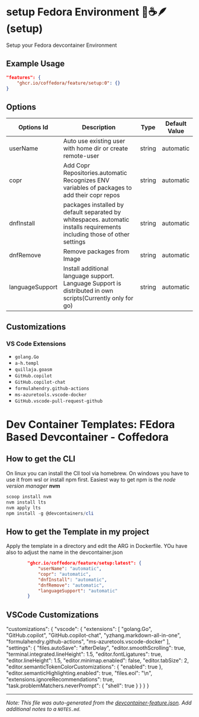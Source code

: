 
# setup Fedora Environment 🧊☕️🪶 (setup)

Setup your Fedora devcontainer Environment

## Example Usage

```json
"features": {
    "ghcr.io/coffedora/feature/setup:0": {}
}
```

## Options

| Options Id | Description | Type | Default Value |
|-----|-----|-----|-----|
| userName | Auto use existing user with home dir or create remote-user | string | automatic |
| copr | Add Copr Repositories.automatic Recognizes ENV variables of packages to add their copr repos | string | automatic |
| dnfInstall | packages installed by default separated by whitespaces. automatic installs requirements including those of other settings  | string | automatic |
| dnfRemove | Remove packages from Image | string | automatic |
| languageSupport | Install additional language support. Language Support is distributed in own scripts(Currently only for go) | string | automatic |

## Customizations

### VS Code Extensions

- `golang.Go`
- `a-h.templ`
- `quillaja.goasm`
- `GitHub.copilot`
- `GitHub.copilot-chat`
- `formulahendry.github-actions`
- `ms-azuretools.vscode-docker`
- `GitHub.vscode-pull-request-github`

# Dev Container Templates: FEdora Based Devcontainer - Coffedora

## How to get the CLI
On linux you can install the ClI tool via homebrew.
On windows you have to use it from wsl or install npm first.
Easiest way to get npm is the *node version manager* **nvm** 
```powershell
scoop install nvm
nvm install lts
nvm apply lts
npm install -g @devcontainers/cli
```


## How to get the Template in my project
Apply the template in a directory and edit the ARG in Dockerfile. YOu have also to adjust the name in the devcontainer.json
```json
		"ghcr.io/coffedora/feature/setup:latest": {
			"userName": "automatic",
			"copr": "automatic",
			"dnfInstall": "automatic",
			"dnfRemove": "automatic",
			"languageSupport": "automatic"
		}
```
## VSCode Customizations
   "customizations": {
        "vscode": {
            "extensions": [
                "golang.Go",
                "GitHub.copilot",
                "GitHub.copilot-chat",
                "yzhang.markdown-all-in-one",
                "formulahendry.github-actions",
                "ms-azuretools.vscode-docker"
            ],
            "settings": {
                "files.autoSave": "afterDelay",
                "editor.smoothScrolling": true,
                "terminal.integrated.lineHeight": 1.5,
                "editor.fontLigatures": true,
                "editor.lineHeight": 1.5,
                "editor.minimap.enabled": false,
                "editor.tabSize": 2,
                "editor.semanticTokenColorCustomizations": {
                    "enabled": true
                },
                "editor.semanticHighlighting.enabled": true,
                "files.eol": "\n",
                "extensions.ignoreRecommendations": true,
                "task.problemMatchers.neverPrompt": {
                    "shell": true
                }
            }
        }
    }

---

_Note: This file was auto-generated from the [devcontainer-feature.json](https://github.com/coffedora/feature/blob/main/src/setup/devcontainer-feature.json).  Add additional notes to a `NOTES.md`._
